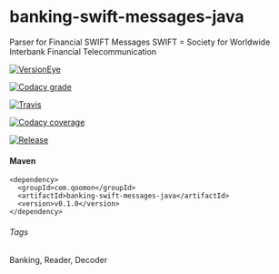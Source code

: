 # banking-swift-messages-java
Parser for Financial SWIFT Messages
SWIFT = Society for Worldwide Interbank Financial Telecommunication

[![VersionEye](https://img.shields.io/versioneye/d/user/projects/57755ec268ee070047f06511.svg?maxAge=2592000)](https://www.versioneye.com/user/projects/57755ec268ee070047f06511)

[![Codacy grade](https://img.shields.io/codacy/grade/e27821fb6289410b8f58338c7e0bc686.svg?maxAge=2592000)](https://www.codacy.com/app/bengt-brodersen/banking-swift-messages-java)

[![Travis](https://img.shields.io/travis/qoomon/banking-swift-messages-java.svg?maxAge=2592000)](https://travis-ci.org/qoomon/banking-swift-messages-java)

[![Codacy coverage](https://img.shields.io/codacy/coverage/c44df2d9c89a4809896914fd1a40bedd.svg?maxAge=2592000)](https://www.codacy.com/app/bengt-brodersen/banking-swift-messages-java)

[![Release](https://jitpack.io/v/qoomon/banking-swift-messages-java.svg)](https://jitpack.io/#qoomon/banking-swift-messages-java)

#### Maven
```
<dependency>
  <groupId>com.qoomon</groupId>
  <artifactId>banking-swift-messages-java</artifactId>
  <version>v0.1.0</version>
</dependency>
```

###### Tags
Banking, Reader, Decoder
